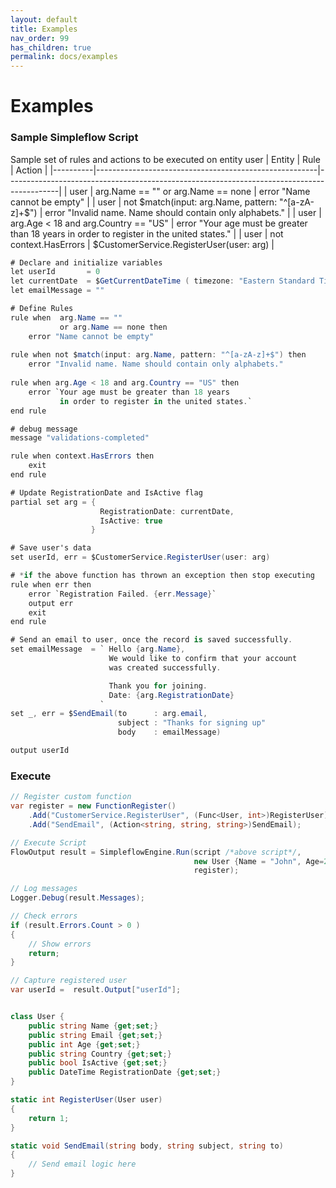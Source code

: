 ```yaml
---
layout: default
title: Examples
nav_order: 99
has_children: true
permalink: docs/examples
---
```


# Examples

### Sample Simpleflow Script


Sample set of rules and actions to be executed on entity user
| Entity   |                         Rule                          |                                           Action                                          |
|----------|-------------------------------------------------------|-------------------------------------------------------------------------------------------|
| user     | arg.Name == "" or arg.Name == none                    | error "Name cannot be empty"                                                              |
| user     | not \$match(input: arg.Name, pattern: "^[a-zA-z]+$")   | error "Invalid name. Name should contain only alphabets."                                 |
| user     | arg.Age < 18 and arg.Country == "US"                  | error "Your age must be greater than 18 years in order to register in the united states." |
| user     | not context.HasErrors                                 | $CustomerService.RegisterUser(user: arg)                                                  |





```csharp
# Declare and initialize variables 
let userId       = 0
let currentDate  = $GetCurrentDateTime ( timezone: "Eastern Standard Time" )
let emailMessage = ""

# Define Rules 
rule when  arg.Name == "" 
           or arg.Name == none then
    error "Name cannot be empty"
    
rule when not $match(input: arg.Name, pattern: "^[a-zA-z]+$") then
    error "Invalid name. Name should contain only alphabets."
    
rule when arg.Age < 18 and arg.Country == "US" then
    error `Your age must be greater than 18 years 
           in order to register in the united states.`
end rule

# debug message
message "validations-completed"

rule when context.HasErrors then
    exit
end rule

# Update RegistrationDate and IsActive flag
partial set arg = { 
                    RegistrationDate: currentDate, 
                    IsActive: true 
                  }

# Save user's data
set userId, err = $CustomerService.RegisterUser(user: arg) 

# *if the above function has thrown an exception then stop executing
rule when err then
    error `Registration Failed. {err.Message}`
    output err
    exit
end rule

# Send an email to user, once the record is saved successfully.
set emailMessage  = ` Hello {arg.Name},
                      We would like to confirm that your account 
                      was created successfully.

                      Thank you for joining.
                      Date: {arg.RegistrationDate}
                    `
set _, err = $SendEmail(to      : arg.email, 
                        subject : "Thanks for signing up"
                        body    : emailMessage)

output userId 
```
### Execute

```csharp
// Register custom function
var register = new FunctionRegister()
    .Add("CustomerService.RegisterUser", (Func<User, int>)RegisterUser);
    .Add("SendEmail", (Action<string, string, string>)SendEmail);

// Execute Script
FlowOutput result = SimpleflowEngine.Run(script /*above script*/, 
                                         new User {Name = "John", Age=22, Country="US" },
                                         register);

// Log messages
Logger.Debug(result.Messages);

// Check errors
if (result.Errors.Count > 0 )
{
    // Show errors
    return;
}

// Capture registered user
var userId =  result.Output["userId"];

```

```csharp

class User { 
    public string Name {get;set;}
    public string Email {get;set;}
    public int Age {get;set;}
    public string Country {get;set;}
    public bool IsActive {get;set;}
    public DateTime RegistrationDate {get;set;} 
}

static int RegisterUser(User user)
{
    return 1;
}

static void SendEmail(string body, string subject, string to)
{
    // Send email logic here
}

```